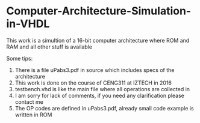 # Computer-Architecture-Simulation-in-VHDL
This work is a simultion of a 16-bit computer architecture where ROM and RAM and all other stuff is available

Some tips:


1) There is a file uPabs3.pdf in source which includes specs of the architecture
2) This work is done on the course of CENG311 at IZTECH in 2016
3) testbench.vhd is like the main file where all operations are collected in
4) I am sorry for lack of comments, if you need any clarification please contact me
5) The OP codes are defined in uPabs3.pdf, already small code example is written in ROM
